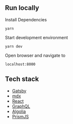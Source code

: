 ## Run locally

Install Dependencies

`yarn`

Start development environment

`yarn dev`

Open browser and navigate to

`localhost:8000`

## Tech stack

- [Gatsby](https://www.gatsbyjs.org)
- [mdx](https://mdxjs.com/)
- [React](https://reactjs.org/)
- [GraphQL](https://graphql.org/)
- [Algolia](https://www.algolia.com)
- [PrismJS](https://prismjs.com/)
